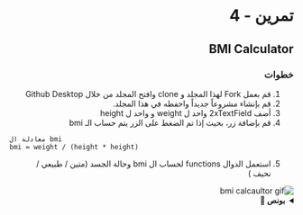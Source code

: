 
<div dir="rtl">

#  تمرين - 4
## BMI Calculator
### خطوات 
1. قم بعمل Fork لهذا المجلد و clone وافتح المجلد من خلال Github Desktop 
2. قم بإنشاء مشروعاً جديداً واحفطه في هذا المجلد.
3. أضف 2xTextField واحد ل weight و واحد ل height
4. قم بإضافة زر، بحيث إذا تم الضغط على الزر يتم حساب الـ bmi 


<div dir="ltr">

``` 
معادلة ال bmi 
bmi = weight / (height * height) 
```

</div>


5. استعمل الدوال functions لحساب ال bmi وحالة الجسد (متين / طبيعي / نحيف ) 

<img src="https://user-images.githubusercontent.com/8784343/102730718-b0ec9b00-4346-11eb-9ee0-fbea7673766a.gif" alt="bmi calcaultor gif" />


<details>
  <summary>
    <strong>بونص 🎁</strong>
  </summary>
  <pre>
- قم بعرض صور لكل حالة بشكل مختلف 
- إذا أدخل المستخدم رقماً خاطئ - أقل من الصفر أو أعلى من رقم غير معقول، لون الـ TextField باللون الأحمر
- في حال الضغط على الزر وهناك مدخلات خاطئة قم بوضع نص أحمر أسفل الحقول واعرض فيه رسالة الخطأ
</pre>
</details>




</div>

